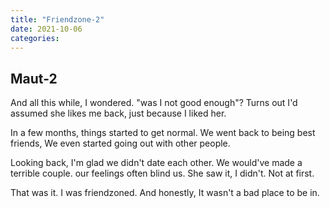 ```yaml
---
title: "Friendzone-2"
date: 2021-10-06
categories:
---
```



## Maut-2

And all this while, I wondered.
"was I not good enough"?
Turns out I'd assumed she 
likes me back, just because
I liked her.

In a few months, things started 
to get normal. We went back
to being best friends,
We even started going out with other people.

Looking back, I'm glad we
didn't date each other.
We would've made a
terrible couple.
our feelings often blind us.
She saw it, I didn't. Not at first.

That was it.
I was friendzoned.
And honestly,
It wasn't a bad place to be in.